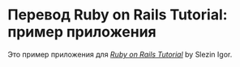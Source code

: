 # Перевод Ruby on Rails Tutorial: пример приложения

Это пример приложения для
[*Ruby on Rails Tutorial*](http://railstutorial.org/)
by Slezin Igor.